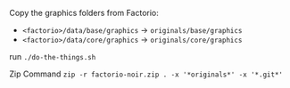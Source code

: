 Copy the graphics folders from Factorio:

- `<factorio>/data/base/graphics` -> `originals/base/graphics`
- `<factorio>/data/core/graphics` -> `originals/core/graphics`

run `./do-the-things.sh`

Zip Command
`zip -r factorio-noir.zip . -x '*originals*' -x '*.git*'`
